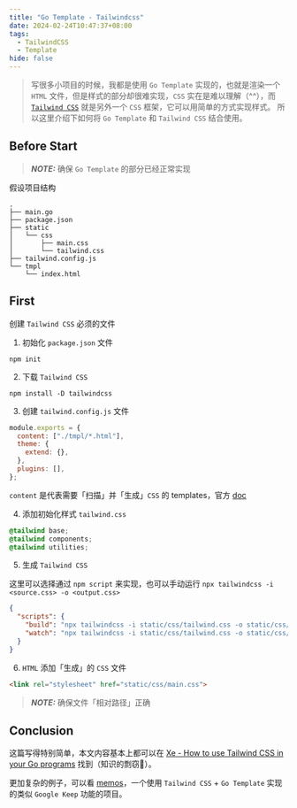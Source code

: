 ```yaml
---
title: "Go Template - Tailwindcss"
date: 2024-02-24T10:47:37+08:00
tags:
  - TailwindCSS
  - Template
hide: false
---
```


> 写很多小项目的时候，我都是使用 `Go Template` 实现的，也就是渲染一个 `HTML` 文件，但是样式的部分却很难实现，`CSS` 实在是难以理解（^^），而 [`Tailwind CSS`](https://tailwindcss.com/) 就是另外一个 `CSS` 框架，它可以用简单的方式实现样式。
> 所以这里介绍下如何将 `Go Template` 和 `Tailwind CSS` 结合使用。

<!-- more -->
## Before Start

> **_NOTE:_** 确保 `Go Template` 的部分已经正常实现

假设项目结构
```
.
├── main.go
├── package.json
├── static
│   └── css
│       ├── main.css
│       └── tailwind.css
├── tailwind.config.js
└── tmpl
    └── index.html
```

## First
创建 `Tailwind CSS` 必须的文件

1. 初始化 `package.json` 文件
```shell
npm init
```

2. 下载 `Tailwind CSS`
```shell
npm install -D tailwindcss
```

3. 创建 `tailwind.config.js` 文件

```js
module.exports = {
  content: ["./tmpl/*.html"],
  theme: {
    extend: {},
  },
  plugins: [],
};
```

`content` 是代表需要「扫描」并「生成」`CSS` 的 templates，官方 [doc](https://www.tailwindcss.cn/docs/content-configuration)

4. 添加初始化样式 `tailwind.css`
```css
@tailwind base;
@tailwind components;
@tailwind utilities;
```

5. 生成 `Tailwind CSS`

这里可以选择通过 `npm script` 来实现，也可以手动运行 `npx tailwindcss -i <source.css> -o <output.css>`
```json
{
  "scripts": {
    "build": "npx tailwindcss -i static/css/tailwind.css -o static/css/main.css",
    "watch": "npx tailwindcss -i static/css/tailwind.css -o static/css/main.css --watch"
  }
}
```

6. `HTML` 添加「生成」的 `CSS` 文件

```html
<link rel="stylesheet" href="static/css/main.css">
```

> **_NOTE:_** 确保文件「相对路径」正确

## Conclusion

这篇写得特别简单，本文内容基本上都可以在 [Xe - How to use Tailwind CSS in your Go programs](https://xeiaso.net/blog/using-tailwind-go/) 找到（知识的剽窃🐛）。

更加复杂的例子，可以看 [memos](https://github.com/abcdlsj/memos)，一个使用 `Tailwind CSS` + `Go Template` 实现的类似 `Google Keep` 功能的项目。